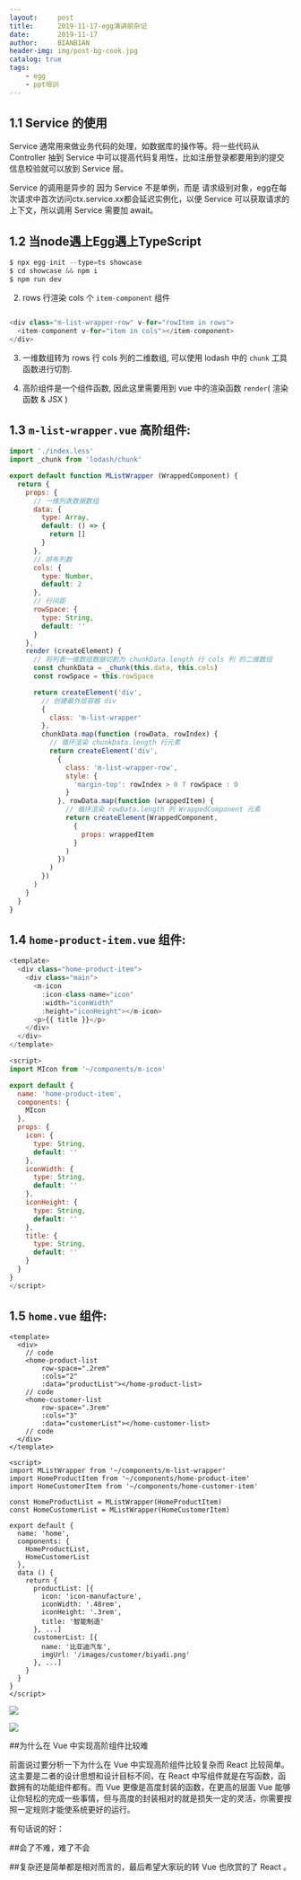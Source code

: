 ```yaml
---
layout:     post
title:      2019-11-17-egg演讲前杂记
date:       2019-11-17
author:    	BIANBIAN
header-img: img/post-bg-cook.jpg
catalog: true
tags:
    - egg
    - ppt培训
---
```


## 1.1 Service 的使用
Service 通常用来做业务代码的处理，如数据库的操作等。将一些代码从 Controller 抽到 Service 中可以提高代码复用性，比如注册登录都要用到的提交信息校验就可以放到 Service 层。

Service 的调用是异步的
因为 Service 不是单例，而是 请求级别对象，egg在每次请求中首次访问ctx.service.xx都会延迟实例化，以便 Service 可以获取请求的上下文，所以调用 Service 需要加 await。








## 1.2 当node遇上Egg遇上TypeScript

```javascript
$ npx egg-init --type=ts showcase
$ cd showcase && npm i
$ npm run dev

```

2. rows 行渲染 cols 个 `item-component` 组件
```javascript

<div class="m-list-wrapper-row" v-for="rowItem in rows">
  <item-component v-for="item in cols"></item-component>
</div>


```
3. 一维数组转为 rows 行 cols 列的二维数组, 可以使用 lodash 中的 `chunk` 工具函数进行切割.
 
4. 高阶组件是一个组件函数, 因此这里需要用到 vue 中的渲染函数 `render`( 渲染函数 & JSX )

## 1.3 `m-list-wrapper.vue` 高阶组件:


```javascript
import './index.less'
import _chunk from 'lodash/chunk'

export default function MListWrapper (WrappedComponent) {
  return {
    props: {
      // 一维列表数据数组
      data: {
        type: Array,
        default: () => {
          return []
        }
      },
      // 排布列数
      cols: {
        type: Number,
        default: 2
      },
      // 行间距
      rowSpace: {
        type: String,
        default: ''
      }
    },
    render (createElement) {
      // 将列表一维数组数据切割为 chunkData.length 行 cols 列 的二维数组
      const chunkData = _chunk(this.data, this.cols)
      const rowSpace = this.rowSpace

      return createElement('div',
        // 创建最外层容器 div
        {
          class: 'm-list-wrapper'
        },
        chunkData.map(function (rowData, rowIndex) {
          // 循环渲染 chunkData.length 行元素
          return createElement('div',
            {
              class: 'm-list-wrapper-row',
              style: {
                'margin-top': rowIndex > 0 ? rowSpace : 0
              }
            }, rowData.map(function (wrappedItem) {
              // 循环渲染 rowData.length 列 WrappedComponent 元素
              return createElement(WrappedComponent,
                {
                  props: wrappedItem
                }
              )
            })
          )
        })
      )
    }
  }
}

```



## 1.4 `home-product-item.vue`  组件:


```javascript
<template>
  <div class="home-product-item">
    <div class="main">
      <m-icon
        :icon-class-name="icon"
        :width="iconWidth"
        :height="iconHeight"></m-icon>
      <p>{{ title }}</p>
    </div>
  </div>
</template>

<script>
import MIcon from '~/components/m-icon'

export default {
  name: 'home-product-item',
  components: {
    MIcon
  },
  props: {
    icon: {
      type: String,
      default: ''
    },
    iconWidth: {
      type: String,
      default: ''
    },
    iconHeight: {
      type: String,
      default: ''
    },
    title: {
      type: String,
      default: ''
    }
  }
}
</script>
```


## 1.5 `home.vue` 组件:

```
<template>
  <div>
    // code
    <home-product-list
        row-space=".2rem"
        :cols="2"
        :data="productList"></home-product-list>
    // code
    <home-customer-list
        row-space=".3rem"
        :cols="3"
        :data="customerList"></home-customer-list>
    // code
  </div>
</template>

<script>
import MListWrapper from '~/components/m-list-wrapper'
import HomeProductItem from '~/components/home-product-item'
import HomeCustomerItem from '~/components/home-customer-item'

const HomeProductList = MListWrapper(HomeProductItem)
const HomeCustomerList = MListWrapper(HomeCustomerItem)

export default {
  name: 'home',
  components: {
    HomeProductList,
    HomeCustomerList
  },
  data () {
    return {
      productList: [{
        icon: 'icon-manufacture',
        iconWidth: '.48rem',
        iconHeight: '.3rem',
        title: '智能制造'
      }, ...]
      customerList: [{
        name: '比亚迪汽车',
        imgUrl: '/images/customer/biyadi.png'
      }, ...]
    }
  }
}
</script>

```
![](http://mx.meicloud.com/ask/uploads/article/20180719/7717c45baee80eb33a6c88fd43e561bb.png)


![](http://mx.meicloud.com/ask/uploads/article/20180719/0dd6db4645644065a4d4d58e4d862f71.png)


##为什么在 Vue 中实现高阶组件比较难

前面说过要分析一下为什么在 Vue 中实现高阶组件比较复杂而 React 比较简单。这主要是二者的设计思想和设计目标不同，在 React 中写组件就是在写函数，函数拥有的功能组件都有。而 Vue 更像是高度封装的函数，在更高的层面 Vue 能够让你轻松的完成一些事情，但与高度的封装相对的就是损失一定的灵活，你需要按照一定规则才能使系统更好的运行。

有句话说的好：

##会了不难，难了不会

##复杂还是简单都是相对而言的，最后希望大家玩的转 Vue 也欣赏的了 React 。

